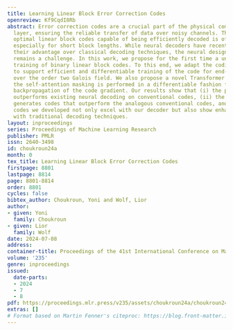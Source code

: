 ```yaml
---
title: Learning Linear Block Error Correction Codes
openreview: Kf9CqdI8Rb
abstract: Error correction codes are a crucial part of the physical communication
  layer, ensuring the reliable transfer of data over noisy channels. The design of
  optimal linear block codes capable of being efficiently decoded is of major concern,
  especially for short block lengths. While neural decoders have recently demonstrated
  their advantage over classical decoding techniques, the neural design of the codes
  remains a challenge. In this work, we propose for the first time a unified encoder-decoder
  training of binary linear block codes. To this end, we adapt the coding setting
  to support efficient and differentiable training of the code for end-to-end optimization
  over the order two Galois field. We also propose a novel Transformer model in which
  the self-attention masking is performed in a differentiable fashion for the efficient
  backpropagation of the code gradient. Our results show that (i) the proposed decoder
  outperforms existing neural decoding on conventional codes, (ii) the suggested framework
  generates codes that outperform the analogous conventional codes, and (iii) the
  codes we developed not only excel with our decoder but also show enhanced performance
  with traditional decoding techniques.
layout: inproceedings
series: Proceedings of Machine Learning Research
publisher: PMLR
issn: 2640-3498
id: choukroun24a
month: 0
tex_title: Learning Linear Block Error Correction Codes
firstpage: 8801
lastpage: 8814
page: 8801-8814
order: 8801
cycles: false
bibtex_author: Choukroun, Yoni and Wolf, Lior
author:
- given: Yoni
  family: Choukroun
- given: Lior
  family: Wolf
date: 2024-07-08
address:
container-title: Proceedings of the 41st International Conference on Machine Learning
volume: '235'
genre: inproceedings
issued:
  date-parts:
  - 2024
  - 7
  - 8
pdf: https://proceedings.mlr.press/v235/assets/choukroun24a/choukroun24a.pdf
extras: []
# Format based on Martin Fenner's citeproc: https://blog.front-matter.io/posts/citeproc-yaml-for-bibliographies/
---
```

